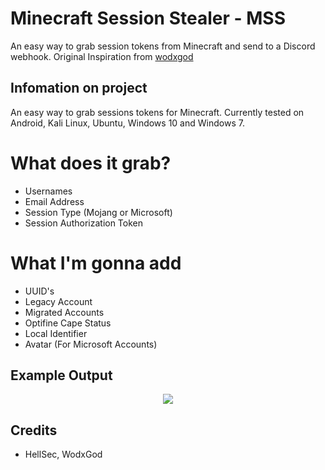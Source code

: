 
# Minecraft Session Stealer - MSS
  An easy way to grab session tokens from Minecraft and send to a Discord webhook.
  Original Inspiration from [wodxgod](https://github.com/wodxgod/Minecraft-Session-Token-Stealer)

## Infomation on project
  An easy way to grab sessions tokens for Minecraft.
  Currently tested on Android, Kali Linux, Ubuntu, Windows 10 and Windows 7. 

# What does it grab?
- Usernames
- Email Address
- Session Type (Mojang or Microsoft)
- Session Authorization Token

# What I'm gonna add
- UUID's
- Legacy Account
- Migrated Accounts
- Optifine Cape Status
- Local Identifier
- Avatar (For Microsoft Accounts)

## Example Output
  <div align="center">
    <p><img src="https://i.imgur.com/AHwYgjD.png"></p>
  </div>

## Credits
- HellSec, WodxGod
